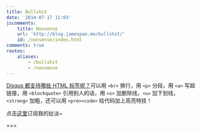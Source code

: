 ```yaml
---
title: Bullshit
date: '2014-07-17 11:03'
jscomments:
    title: Nonsense
    url: 'http://blog.jamespan.me/bullshit/'
    id: /nonsense/index.html
comments: true
routes:
    aliases:
        - /bullshit
        - /nonsense
---
```


[Disqus 都支持哪些 HTML 标签呢？][1]可以用 `<br>` 换行，用 `<p>` 分段，用 `<a>` 写超链接，用 `<blockquote>` 引用别人的话，用 `<s>` 加删除线，`<u>` 加下划线，`<strong>` 加粗，还可以用 `<pre><code>` 给代码加上高亮特技！

点击[这里][2]订阅我的扯淡~

===

[1]: https://help.disqus.com/customer/portal/articles/466253-what-html-tags-are-allowed-within-comments-
[2]: https://jamespan.disqus.com/nonsense/latest.rss